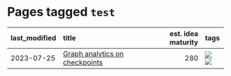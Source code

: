 # Pages tagged `test`

|last_modified|title|est. idea maturity|tags
|:---|:---|---:|:---|
|2023-07-25|[Graph analytics on checkpoints](../Graph_analytics_on_checkpoints.md)|280|[![](https://img.shields.io/badge/tag-from_issue-53417a)](../tags/from_issue.md) [![](https://img.shields.io/badge/tag-test-43d799)](../tags/test.md)|